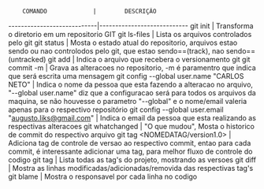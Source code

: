         COMANDO             |        DESCRIÇÃO
----------------------------|---------------------------- 
git init                    | Transforma o diretorio em um repositorio GIT
git ls-files	            | Lista os arquivos controlados pelo git
git status	            | Mosta o estado atual do repositorio, arquivos estao sendo ou nao controlodos pelo git, que estao sendo==(track), nao sendo==(untracked)
git add <ARQUIVO>       	| Indica o arquivo que recebera o versionamento git
git commit -m <MENSAGEM>	| Grava as alteracoes no repositorio, -m é paramentro que indica que será escrita uma mensagem
git config --global user.name "CARLOS NETO"	| Indica o nome da pessoa que esta fazendo a alteracao no arquivo, "--global user.name" diz que a configuracao será para todos os arquivos da maquina, se não houvesse o parametro "--global" e o nome/email valeria apenas para o respectivo repositório 
git config --global user.email "augusto.liks@gmail.com" | Indica o email da pessoa que esta realizando as respectivas alteracoes
git whatchanged <ARQUIVO>	    | "O que mudou", Mosta o historico de commit do respectivo arquivo
git tag <NOMEDATAG/version1.0>  | Adiciona tag de controle de versao ao respectivo commit, entao para cada commit, é interessante adicionar uma tag, para melhor fluxo de controle do codigo
git tag		                    | Lista todas as tag's do projeto, mostrando as versoes
git diff <TAG-1> <TAG-2>        | Mostra as linhas modificadas/adicionadas/removida das respectivas tag's
git blame                       | Mostra o responsavel por cada linha no codigo
